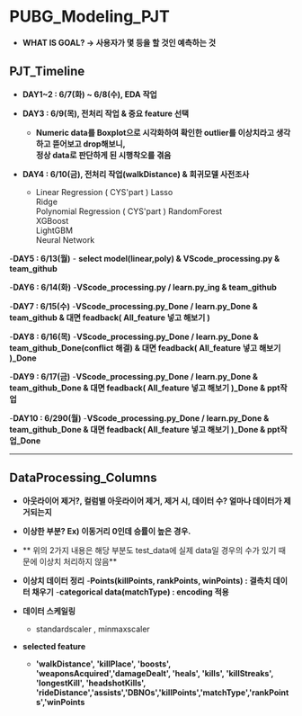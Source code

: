 # PUBG_Modeling_PJT
- **WHAT IS GOAL? -> 사용자가 몇 등을 할 것인 예측하는 것**

## PJT_Timeline
- **DAY1~2 : 6/7(화) ~ 6/8(수), EDA 작업**
- **DAY3 : 6/9(목), 전처리 작업 & 중요 feature 선택**
    - **Numeric data를 Boxplot으로 시각화하여 확인한 outlier를 이상치라고 생각하고 뜯어보고 drop해보니,   
      정상 data로 판단하게 된 시행착오를 겪음**

- **DAY4 : 6/10(금), 전처리 작업(walkDistance) & 회귀모델 사전조사**
    -   Linear Regression ( CYS'part ) 
        Lasso  
        Ridge  
        Polynomial Regression  ( CYS'part ) 
        RandomForest  
        XGBoost  
        LightGBM  
        Neural Network  
        
-**DAY5 : 6/13(월)**
    - **select model(linear,poly) & VScode_processing.py & team_github**
 
-**DAY6 :  6/14(화)**
    -**VScode_processing.py / learn.py_ing & team_github**
    
-**DAY7 :  6/15(수)**
    -**VScode_processing.py_Done / learn.py_Done & team_github & 대면 feadback( All_feature 넣고 해보기 )**
    
-**DAY8 :  6/16(목)**
    -**VScode_processing.py_Done / learn.py_Done & team_github_Done(conflict 해결) & 대면 feadback( All_feature 넣고 해보기 )_Done**

-**DAY9 :  6/17(금)**
    -**VScode_processing.py_Done / learn.py_Done & team_github_Done & 대면 feadback( All_feature 넣고 해보기 )_Done & ppt작업**

-**DAY10 :  6/290(월)**
    -**VScode_processing.py_Done / learn.py_Done & team_github_Done & 대면 feadback( All_feature 넣고 해보기 )_Done & ppt작업_Done**



  
--- 
## DataProcessing_Columns
- **아웃라이어 제거?, 컬럼별 아웃라이어 제거, 제거 시, 데이터 수? 얼마나 데이터가 제거되는지**
- **이상한 부분? Ex) 이동거리 0인데 승률이 높은 경우.**
- ** 위의 2가지 내용은 해당 부분도 test_data에 실제 data일 경우의 수가 있기 때문에 이상치 처리하지 않음**

- **이상치 데이터 정리**
    -**Points(killPoints, rankPoints, winPoints) : 결측치 데이터 채우기**
    -**categorical data(matchType) : encoding 적용**


- **데이터 스케일링**
    - standardscaler , minmaxscaler

 - **selected feature**
    - **'walkDistance', 'killPlace', 'boosts', 'weaponsAcquired','damageDealt', 'heals', 'kills', 'killStreaks', 'longestKill',
                  'headshotKills', 'rideDistance','assists','DBNOs','killPoints','matchType','rankPoints','winPoints**

